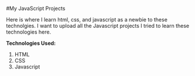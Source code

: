 #My JavaScript Projects

Here is where I learn html, css, and javascript as a newbie to these technolgies. I want to upload all the Javascript projects I tried to learn these technologies here.

**Technologies Used:**
1. HTML
2. CSS
3. Javascript

